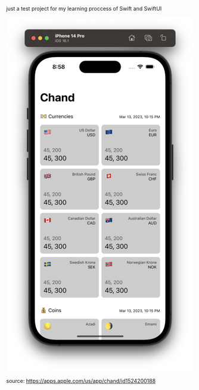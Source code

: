 just a test project for my learning proccess of Swift and SwiftUI

[<img src="./preview/1-ui-mock.png" />](./preview/1-ui-mock.png)

source:
https://apps.apple.com/us/app/chand/id1524200188
